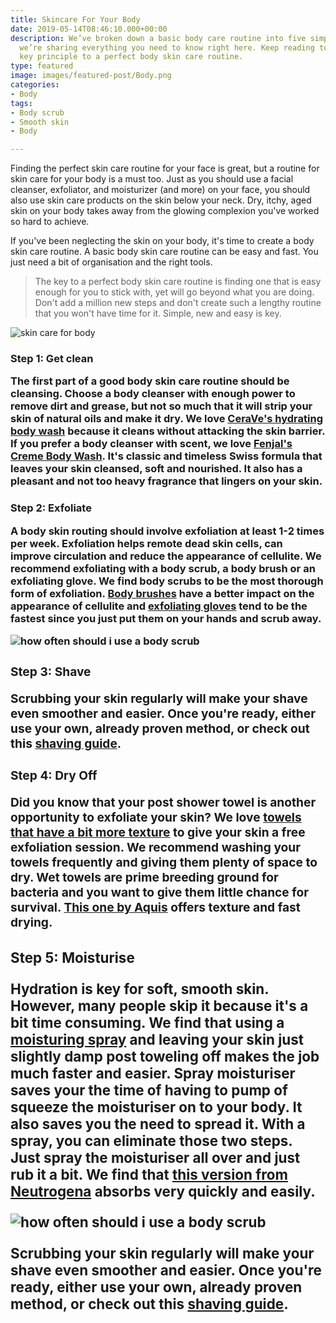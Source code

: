 ```yaml
---
title: Skincare For Your Body
date: 2019-05-14T08:46:10.000+00:00
description: We’ve broken down a basic body care routine into five simple steps, and
  we’re sharing everything you need to know right here. Keep reading to find out the
  key principle to a perfect body skin care routine.
type: featured
image: images/featured-post/Body.png
categories:
- Body
tags:
- Body scrub
- Smooth skin
- Body

---
```

Finding the perfect skin care routine for your face is great, but a routine for skin care for your body is a must too. Just as you should use a facial cleanser, exfoliator, and moisturizer (and more) on your face, you should also use skin care products on the skin below your neck. Dry, itchy, aged skin on your body takes away from the glowing complexion you've worked so hard to achieve.

If you've been neglecting the skin on your body, it's time to create a body skin care routine. A basic body skin care routine can be easy and fast. You just need a bit of organisation and the right tools.

> The key to a perfect body skin care routine is finding one that is easy enough for you to stick with, yet will go beyond what you are doing. Don't add a million new steps and don't create such a lengthy routine that you won't have time for it. Simple, new and easy is key.

<div class="imgbox"> <img class="full-width" src='/images/makeiteasy.png' alt="skin care for body"> </div>

<h3> Step 1: Get clean

The first part of a good body skin care routine should be cleansing. Choose a body cleanser with enough power to remove dirt and grease, but not so much that it will strip your skin of natural oils and make it dry. We love <a href="https://amzn.to/2X29k9C">CeraVe's hydrating body wash</a> because it cleans without attacking the skin barrier. If you prefer a body cleanser with scent, we love <a href="https://amzn.to/2CuEe18">Fenjal's Creme Body Wash</a>. It's classic and timeless Swiss formula that leaves your skin cleansed, soft and nourished. It also has a pleasant and not too heavy fragrance that lingers on your skin.

<h3> Step 2: Exfoliate

A body skin routing should involve exfoliation at least 1-2 times per week. Exfoliation helps remote dead skin cells, can improve circulation and reduce the appearance of cellulite. We recommend exfoliating with a body scrub, a body brush or an exfoliating glove. We find body scrubs to be the most thorough form of exfoliation. <a href="https://amzn.to/32AIyGD">Body brushes</a> have a better impact on the appearance of cellulite and <a href="https://amzn.to/36V6KXB">exfoliating gloves<a/> tend to be the fastest since you just put them on your hands and scrub away.

<div class="imgbox"> <img class="full-width" src='/images/featured-post/how-often-to-use-body-scrub.png' alt="how often should i use a body scrub"> </div>

<h3> Step 3: Shave

Scrubbing your skin regularly will make your shave even smoother and easier. Once you're ready, either use your own, already proven method, or check out this <a href="http://bit.ly/2Q4i4Lb">shaving guide</a>.

<h3> Step 4: Dry Off

Did you know that your post shower towel is another opportunity to exfoliate your skin? We love <a href="https://amzn.to/2O0Z1Ph">towels that have a bit more texture</a> to give your skin a free exfoliation session. We recommend washing your towels frequently and giving them plenty of space to dry. Wet towels are prime breeding ground for bacteria and you want to give them little chance for survival. <a href="https://amzn.to/2O2twnW">This one by Aquis<a/> offers texture and fast drying.

<h3> Step 5: Moisturise

Hydration is key for soft, smooth skin. However, many people skip it because it's a bit time consuming. We find that using a <a href="https://amzn.to/36Vah8j">moisturing spray</a> and leaving your skin just slightly damp post toweling off makes the job much faster and easier. Spray moisturiser saves your the time of having to pump of squeeze the moisturiser on to your body. It also saves you the need to spread it. With a spray, you can eliminate those two steps. Just spray the moisturiser all over and just rub it a bit. We find that <a href="https://amzn.to/36Vah8j">this version from Neutrogena</a> absorbs very quickly and easily.

<div class="imgbox"> <img class="full-width" src='/images/featured-post/spray-moisturiser.png' alt="how often should i use a body scrub"> </div>

Scrubbing your skin regularly will make your shave even smoother and easier. Once you're ready, either use your own, already proven method, or check out this <a href="http://bit.ly/2Q4i4Lb">shaving guide</a>.
